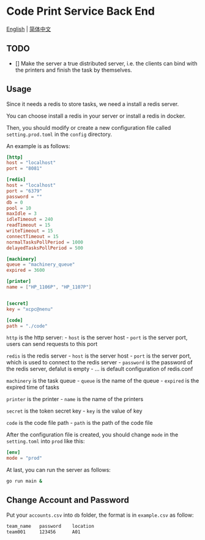 # Code Print Service Back End

[English](README.md) | [简体中文](README_zh.md)

## TODO

- [] Make the server a true distributed server, i.e. the clients can bind with the printers and finish the task by themselves. 

## Usage

Since it needs a redis to store tasks, we need a install a redis server.

You can choose install a redis in your server or install a redis in docker.

Then, you should modify or create a new configuration file called `setting.prod.toml` in the `config` directory.

An example is as follows:

```toml
[http]
host = "localhost"
port = "8081"

[redis]
host = "localhost"
port = "6379"
password = ""
db = 0
pool = 10
maxIdle = 3
idleTimeout = 240
readTimeout = 15
writeTimeout = 15
connectTimeout = 15
normalTasksPollPeriod = 1000
delayedTasksPollPeriod = 500

[machinery]
queue = "machinery_queue"
expired = 3600

[printer]
name = ["HP_1106P", "HP_1107P"]


[secret]
key = "xcpc@nenu"

[code]
path = "./code"
```

`http` is the http server:
    - `host` is the server host
    - `port` is the server port, users can send requests to this port

`redis` is the redis server
    - `host` is the server host
    - `port` is the server port, which is used to connect to the redis server
    - `password` is the password of the redis server, defalut is empty
    - ... is default configuration of redis.conf

`machinery` is the task queue
    - `queue` is the name of the queue
    - `expired` is the expired time of tasks

`printer` is the printer
    - `name` is the name of the printers

`secret` is the token secret key
    - `key` is the value of key

`code` is the code file path
    - `path` is the path of the code file

After the configuration file is created, you should change `mode` in the `setting.toml` into `prod` like this:

```toml
[env]
mode = "prod"
```

At last, you can run the server as follows:

```bash
go run main &
```

## Change Account and Password

Put your `accounts.csv` into `db` folder, the format is in `example.csv` as follow:

```bash
team_name   password    location
team001     123456      A01
```
